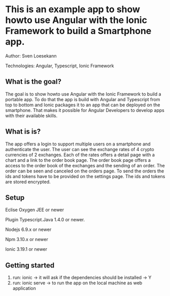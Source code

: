 # This is an example app to show howto use Angular with the Ionic Framework to build a Smartphone app.  

Author: Sven Loesekann

Technologies: Angular, Typescript, Ionic Framework

## What is the goal?

The goal is to show howto use Angular with the Ionic Framework to build a portable app. To do that the app is build with Angular and Typescript from top to bottom and Ionic packages it to an app that can be deployed on the smartphone. That makes it possible for Angular Developers to develop apps with their available skills. 

## What is is?

The app offers a login to support multiple users on a smartphone and authenticate the user. The user can see the exchange rates of 4 crypto currencies of 2 exchanges. Each of the rates offers a detail page with a chart and a link to the order book page. The order book page offers a access to the order book of the exchanges and the sending of an order. The order can be seen and canceled on the orders page. To send the orders the ids and tokens have to be provided on the settings page. The ids and tokens are stored encrypted.  

## Setup 

Eclise Oxygen JEE or newer

Plugin Typescript.Java 1.4.0 or newer.

Nodejs 6.9.x or newer

Npm 3.10.x or newer

Ionic 3.19.1 or newer

## Getting started

1. run: ionic -> it will ask if the dependencies should be installed -> Y
2. run: ionic serve -> to run the app on the local machine as web application
